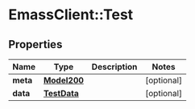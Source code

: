 # EmassClient::Test

## Properties
Name | Type | Description | Notes
------------ | ------------- | ------------- | -------------
**meta** | [**Model200**](Model200.md) |  | [optional] 
**data** | [**TestData**](TestData.md) |  | [optional] 

